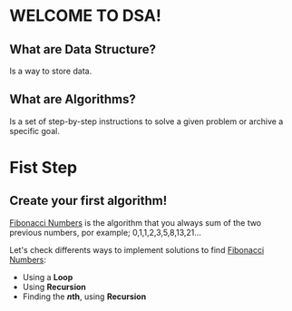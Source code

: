# WELCOME TO DSA!

<h2>What are Data Structure?</h2>

Is a way to store data.

<h2>What are Algorithms?</h2>

Is a set of step-by-step instructions to solve a given problem or archive a specific goal.

# Fist Step

<h2> Create your first algorithm!</h2>

[Fibonacci Numbers](./FibonacciNumbers.js) is the algorithm that you always sum of the two previous numbers, por example; 0,1,1,2,3,5,8,13,21...

Let's check differents ways to implement solutions to find [Fibonacci Numbers](./FibonacciNumbers.js):

- Using a **Loop**
- Using **Recursion**
- Finding the ***n*th**, using **Recursion**
